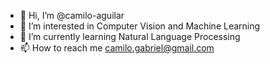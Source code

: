 - 👋 Hi, I’m @camilo-aguilar
- 👀 I’m interested in Computer Vision and Machine Learning
- 🌱 I’m currently learning Natural Language Processing
- 📫 How to reach me camilo.gabriel@gmail.com

<!---
camilo-aguilar/camilo-aguilar is a ✨ special ✨ repository because its `README.md` (this file) appears on your GitHub profile.
You can click the Preview link to take a look at your changes.
--->
